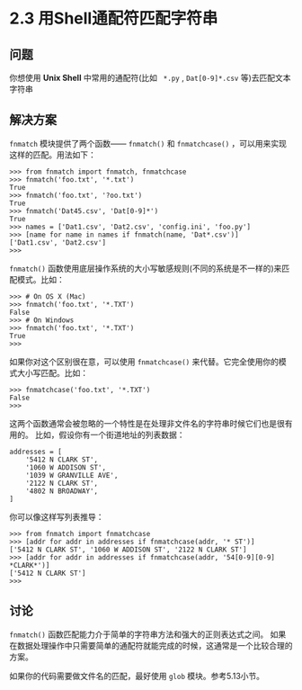 

# 2.3 用Shell通配符匹配字符串

## 问题

你想使用 **Unix Shell** 中常用的通配符(比如 ` *.py` , `Dat[0-9]*.csv` 等)去匹配文本字符串

## 解决方案

`fnmatch` 模块提供了两个函数—— `fnmatch()` 和 `fnmatchcase()` ，可以用来实现这样的匹配。用法如下：

    
    
    >>> from fnmatch import fnmatch, fnmatchcase
    >>> fnmatch('foo.txt', '*.txt')
    True
    >>> fnmatch('foo.txt', '?oo.txt')
    True
    >>> fnmatch('Dat45.csv', 'Dat[0-9]*')
    True
    >>> names = ['Dat1.csv', 'Dat2.csv', 'config.ini', 'foo.py']
    >>> [name for name in names if fnmatch(name, 'Dat*.csv')]
    ['Dat1.csv', 'Dat2.csv']
    >>>
    

`fnmatch()` 函数使用底层操作系统的大小写敏感规则(不同的系统是不一样的)来匹配模式。比如：

    
    
    >>> # On OS X (Mac)
    >>> fnmatch('foo.txt', '*.TXT')
    False
    >>> # On Windows
    >>> fnmatch('foo.txt', '*.TXT')
    True
    >>>
    

如果你对这个区别很在意，可以使用 `fnmatchcase()` 来代替。它完全使用你的模式大小写匹配。比如：

    
    
    >>> fnmatchcase('foo.txt', '*.TXT')
    False
    >>>
    

这两个函数通常会被忽略的一个特性是在处理非文件名的字符串时候它们也是很有用的。 比如，假设你有一个街道地址的列表数据：

    
    
    addresses = [
        '5412 N CLARK ST',
        '1060 W ADDISON ST',
        '1039 W GRANVILLE AVE',
        '2122 N CLARK ST',
        '4802 N BROADWAY',
    ]
    

你可以像这样写列表推导：

    
    
    >>> from fnmatch import fnmatchcase
    >>> [addr for addr in addresses if fnmatchcase(addr, '* ST')]
    ['5412 N CLARK ST', '1060 W ADDISON ST', '2122 N CLARK ST']
    >>> [addr for addr in addresses if fnmatchcase(addr, '54[0-9][0-9] *CLARK*')]
    ['5412 N CLARK ST']
    >>>
    

## 讨论

`fnmatch()` 函数匹配能力介于简单的字符串方法和强大的正则表达式之间。
如果在数据处理操作中只需要简单的通配符就能完成的时候，这通常是一个比较合理的方案。

如果你的代码需要做文件名的匹配，最好使用 `glob` 模块。参考5.13小节。

